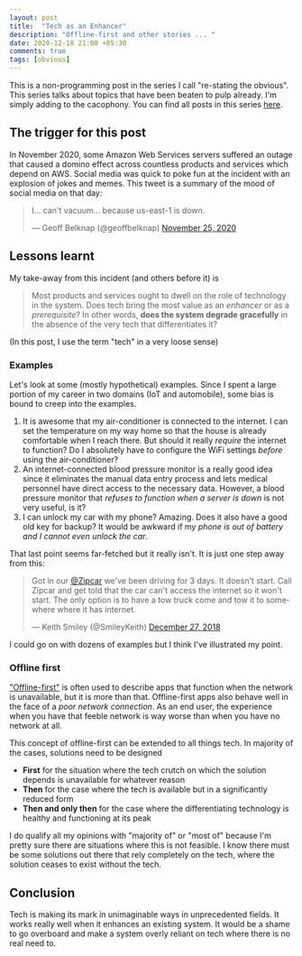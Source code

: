 ```yaml
---
layout: post
title:  "Tech as an Enhancer"
description: "Offline-first and other stories ... "
date: 2020-12-18 21:00 +05:30
comments: true
tags: [obvious]
---
```


This is a non-programming post in the series I call "re-stating the obvious". This series talks about topics that have been beaten to pulp already. I'm simply adding to the cacophony. You can find all posts in this series [here](/blog/tags/obvious).

## The trigger for this post

In November 2020, some Amazon Web Services servers suffered an outage that caused a domino effect across countless products and services which depend on AWS. Social media was quick to poke fun at the incident with an explosion of jokes and memes. This tweet is a summary of the mood of social media on that day:

<blockquote class="twitter-tweet"><p lang="en" dir="ltr">I... can&#39;t vacuum... because us-east-1 is down.</p>&mdash; Geoff Belknap (@geoffbelknap) <a href="https://twitter.com/geoffbelknap/status/1331690657170157568?ref_src=twsrc%5Etfw">November 25, 2020</a></blockquote> <script async src="https://platform.twitter.com/widgets.js" charset="utf-8"></script>

## Lessons learnt

My take-away from this incident (and others before it) is

> Most products and services ought to dwell on the role of technology in the system. Does tech bring the most value as an _enhancer_ or as a _prerequisite_? In other words, **does the system degrade gracefully** in the absence of the very tech that differentiates it?

(In this post, I use the term "tech" in a very loose sense)

### Examples

Let's look at some (mostly hypothetical) examples. Since I spent a large portion of my career in two domains (IoT and automobile), some bias is bound to creep into the examples.

  1. It is awesome that my air-conditioner is connected to the internet. I can set the temperature on my way home so that the house is already comfortable when I reach there. But should it really _require_ the internet to function? Do I absolutely have to configure the WiFi settings _before_ using the air-conditioner?
  1. An internet-connected blood pressure monitor is a really good idea since it eliminates the manual data entry process and lets medical personnel have direct access to the necessary data. However, a blood pressure monitor that _refuses to function when a server is down_ is not very useful, is it?
  1. I can unlock my car with my phone? Amazing. Does it also have a good old key for backup? It would be awkward if my _phone is out of battery and I cannot even unlock the car_.

That last point seems far-fetched but it really isn't. It is just one step away from this:

<blockquote class="twitter-tweet"><p lang="en" dir="ltr">Got in our <a href="https://twitter.com/Zipcar?ref_src=twsrc%5Etfw">@Zipcar</a> we&#39;ve been driving for 3 days. It doesn&#39;t start. Call Zipcar and get told that the car can&#39;t access the internet so it won&#39;t start. The only option is to have a tow truck come and tow it to somewhere where it has internet.</p>&mdash; Keith Smiley (@SmileyKeith) <a href="https://twitter.com/SmileyKeith/status/1078417333540990976?ref_src=twsrc%5Etfw">December 27, 2018</a></blockquote> <script async src="https://platform.twitter.com/widgets.js" charset="utf-8"></script>

I could go on with dozens of examples but I think I've illustrated my point.

### Offline first

["Offline-first"](http://offlinefirst.org/) is often used to describe apps that function when the network is unavailable, but it is more than that. Offline-first apps also behave well in the face of a _poor network connection_. As an end user, the experience when you have that feeble network is way worse than when you have no network at all.

This concept of offline-first can be extended to all things tech. In majority of the cases, solutions need to be designed

  - **First** for the situation where the tech crutch on which the solution depends is unavailable for whatever reason
  - **Then** for the case where the tech is available but in a significantly reduced form
  - **Then and only then** for the case where the differentiating technology is healthy and functioning at its peak

I do qualify all my opinions with "majority of" or "most of" because I'm pretty sure there are situations where this is not feasible. I know there must be some solutions out there that rely completely on the tech, where the solution ceases to exist without the tech.

## Conclusion

Tech is making its mark in unimaginable ways in unprecedented fields. It works really well when it enhances an existing system. It would be a shame to go overboard and make a system overly reliant on tech where there is no real need to.